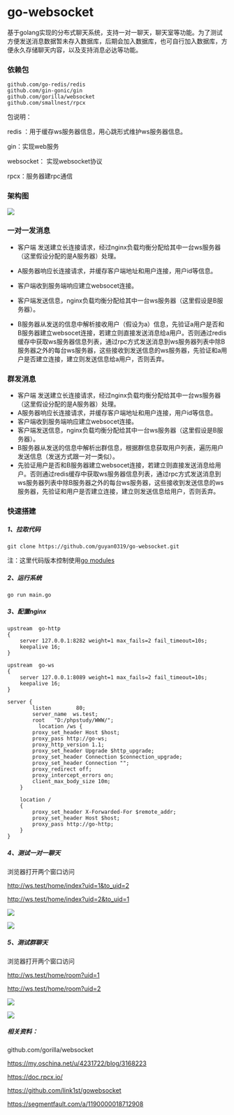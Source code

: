 # go-websocket
基于golang实现的分布式聊天系统，支持一对一聊天，聊天室等功能。为了测试方便发送消息数据暂未存入数据库，后期会加入数据库，也可自行加入数据库，方便永久存储聊天内容，以及支持消息必达等功能。

### 依赖包

```
github.com/go-redis/redis
github.com/gin-gonic/gin
github.com/gorilla/websocket
github.com/smallnest/rpcx
```

包说明：

  redis ：用于缓存ws服务器信息，用心跳形式维护ws服务器信息。

 gin：实现web服务

 websocket：  实现websocket协议

rpcx：服务器建rpc通信

### 架构图

![](https://github.com/guyan0319/go-websocket/blob/main/doc/jiagoutu.png?raw=true)

### 一对一发消息

- 客户端 发送建立长连接请求，经过nginx负载均衡分配给其中一台ws服务器（这里假设分配的是A服务器）处理。

- A服务器响应长连接请求，并缓存客户端地址和用户连接，用户id等信息。

- 客户端收到服务端响应建立websocet连接。

- 客户端发送信息，nginx负载均衡分配给其中一台ws服务器（这里假设是B服务器）。

- B服务器从发送的信息中解析接收用户（假设为a）信息，先验证a用户是否和B服务器建立websocet连接，若建立则直接发送消息给a用户。否则通过redis缓存中获取ws服务器信息列表，通过rpc方式发送消息到ws服务器列表中除B服务器之外的每台ws服务器，这些接收到发送信息的ws服务器，先验证和a用户是否建立连接，建立则发送信息给a用户，否则丢弃。

### 群发消息

  - 客户端 发送建立长连接请求，经过nginx负载均衡分配给其中一台ws服务器（这里假设分配的是A服务器）处理。
  - A服务器响应长连接请求，并缓存客户端地址和用户连接，用户id等信息。
  - 客户端收到服务端响应建立websocet连接。
  - 客户端发送信息，nginx负载均衡分配给其中一台ws服务器（这里假设是B服务器）。
  - B服务器从发送的信息中解析出群信息，根据群信息获取用户列表，遍历用户发送信息（发送方式跟一对一类似）。
  - 先验证用户是否和B服务器建立websocet连接，若建立则直接发送消息给用户。否则通过redis缓存中获取ws服务器信息列表，通过rpc方式发送消息到ws服务器列表中除B服务器之外的每台ws服务器，这些接收到发送信息的ws服务器，先验证和用户是否建立连接，建立则发送信息给用户，否则丢弃。

###   快速搭建

#####   1、拉取代码

```
git clone https://github.com/guyan0319/go-websocket.git
```

注：这里代码版本控制使用[go modules](https://github.com/guyan0319/golang_development_notes/blob/master/zh/1.10.md) 

##### 2、运行系统

```
go run main.go
```

##### 3、配置nginx

```
upstream  go-http
{
    server 127.0.0.1:8282 weight=1 max_fails=2 fail_timeout=10s;
    keepalive 16;
}

upstream  go-ws
{
    server 127.0.0.1:8089 weight=1 max_fails=2 fail_timeout=10s;
    keepalive 16;
}

server {
        listen        80;
        server_name  ws.test;
        root   "D:/phpstudy/WWW/";
          location /ws {
        proxy_set_header Host $host;
        proxy_pass http://go-ws;
        proxy_http_version 1.1;
        proxy_set_header Upgrade $http_upgrade;
        proxy_set_header Connection $connection_upgrade;
        proxy_set_header Connection "";
        proxy_redirect off;
        proxy_intercept_errors on;
        client_max_body_size 10m;
    }

    location /
    {
	    proxy_set_header X-Forwarded-For $remote_addr;
        proxy_set_header Host $host;
        proxy_pass http://go-http;
    }
}

```

##### 4、测试一对一聊天

浏览器打开两个窗口访问

http://ws.test/home/index?uid=1&to_uid=2

http://ws.test/home/index?uid=2&to_uid=1

![](https://github.com/guyan0319/go-websocket/blob/main/doc/test1.1.png?raw=true)

![](https://github.com/guyan0319/go-websocket/blob/main/doc/test1.2.png?raw=true)

##### 5、测试群聊天

浏览器打开两个窗口访问

http://ws.test/home/room?uid=1

http://ws.test/home/room?uid=2

![](https://github.com/guyan0319/go-websocket/blob/main/doc/test2.1.png?raw=true)

![](https://github.com/guyan0319/go-websocket/blob/main/doc/test2.2.png?raw=true)

##### 相关资料：

github.com/gorilla/websocket

https://my.oschina.net/u/4231722/blog/3168223

https://doc.rpcx.io/

https://github.com/link1st/gowebsocket

https://segmentfault.com/a/1190000018712908
